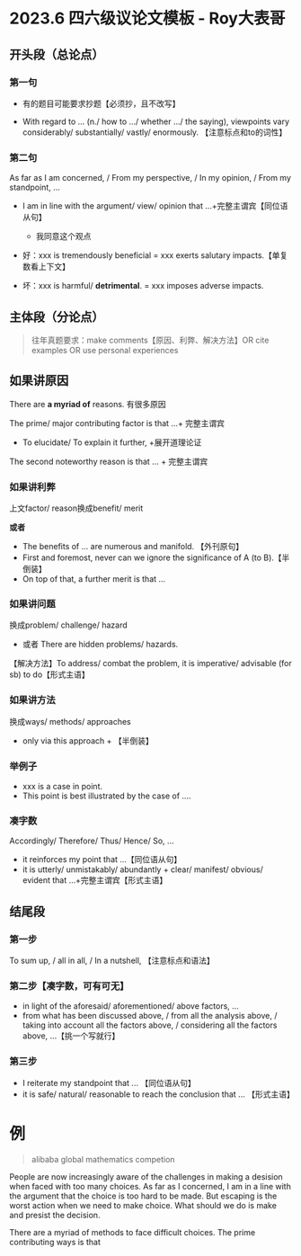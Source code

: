 

# 2023.6 四六级议论文模板 - Roy大表哥

## 开头段（总论点）

### 第一句

- 有的题目可能要求抄题【必须抄，且不改写】

- With regard to ... (n./ how to .../ whether .../ the saying), viewpoints vary considerably/ substantially/ vastly/ enormously.
  【注意标点和to的词性】

### 第二句

As far as I am concerned, / From my perspective, / In my opinion, / From my standpoint, ...

- I am in line with the argument/ view/ opinion that ...+完整主谓宾【同位语从句】
  - 我同意这个观点

- 好：xxx is tremendously beneficial = xxx exerts salutary impacts.【单复数看上下文】
- 坏：xxx is harmful/ **detrimental**. = xxx imposes adverse impacts.



## 主体段（分论点）

> 往年真题要求：make comments【原因、利弊、解决方法】OR cite examples OR use personal experiences

## 如果讲原因

There are **a myriad of** reasons. 有很多原因

The prime/ major contributing factor is that ...+ 完整主谓宾

- To elucidate/ To explain it further, +展开道理论证

The second noteworthy reason is that ... + 完整主谓宾

### 如果讲利弊

上文factor/ reason换成benefit/ merit

**或者**

- The benefits of ... are numerous and manifold. 【外刊原句】
- First and foremost, never can we ignore the significance of A (to B).【半倒装】
- On top of that, a further merit is that ...

### 如果讲问题

换成problem/ challenge/ hazard

- 或者 There are hidden problems/ hazards.

【解决方法】To address/ combat the problem, it is imperative/ advisable (for sb) to do【形式主语】

### 如果讲方法

换成ways/ methods/ approaches

- only via this approach + 【半倒装】

### 举例子

- xxx is a case in point. 
- This point is best illustrated by the case of ....

### 凑字数

Accordingly/ Therefore/ Thus/ Hence/ So, ...

- it reinforces my point that ...【同位语从句】
- it is utterly/ unmistakably/ abundantly + clear/ manifest/ obvious/ evident that ...+完整主谓宾【形式主语】

## 结尾段

### 第一步

To sum up, / all in all, / In a nutshell, 【注意标点和语法】

### 第二步【凑字数，可有可无】

- in light of the aforesaid/ aforementioned/ above factors, ...
- from what has been discussed above, / from all the analysis above, / taking into account all the factors above, / considering all the factors above, ...【挑一个写就行】

### 第三步

- I reiterate my standpoint that ... 【同位语从句】
- it is safe/ natural/ reasonable to reach the conclusion that ... 【形式主语】



# 例

> alibaba global mathematics competion 

People are now increasingly aware of the challenges in making a desision when faced with too many choices. As far as I concerned, I am in a line with the argument that the choice is too hard to be made. But escaping is the worst action when we need to make choice. What should we do is make and presist the decision.

There are a myriad of methods to face difficult choices. The prime contributing ways is that 


